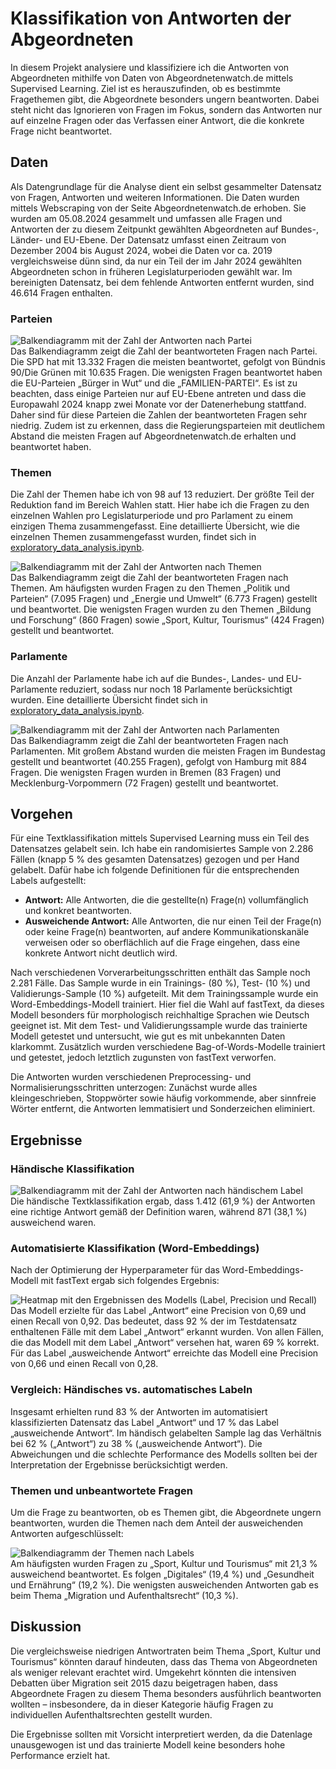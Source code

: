 # Klassifikation von Antworten der Abgeordneten

In diesem Projekt analysiere und klassifiziere ich die Antworten von Abgeordneten mithilfe von Daten von Abgeordnetenwatch.de mittels Supervised Learning. Ziel ist es herauszufinden, ob es bestimmte Fragethemen gibt, die Abgeordnete besonders ungern beantworten. Dabei steht nicht das Ignorieren von Fragen im Fokus, sondern das Antworten nur auf einzelne Fragen oder das Verfassen einer Antwort, die die konkrete Frage nicht beantwortet.

## Daten
Als Datengrundlage für die Analyse dient ein selbst gesammelter Datensatz von Fragen, Antworten und weiteren Informationen. Die Daten wurden mittels Webscraping von der Seite Abgeordnetenwatch.de erhoben. Sie wurden am 05.08.2024 gesammelt und umfassen alle Fragen und Antworten der zu diesem Zeitpunkt gewählten Abgeordneten auf Bundes-, Länder- und EU-Ebene. Der Datensatz umfasst einen Zeitraum von Dezember 2004 bis August 2024, wobei die Daten vor ca. 2019 vergleichsweise dünn sind, da nur ein Teil der im Jahr 2024 gewählten Abgeordneten schon in früheren Legislaturperioden gewählt war. Im bereinigten Datensatz, bei dem fehlende Antworten entfernt wurden, sind 46.614 Fragen enthalten.

### Parteien
![Balkendiagramm mit der Zahl der Antworten nach Partei](images/bar_party_count.png)  
Das Balkendiagramm zeigt die Zahl der beantworteten Fragen nach Partei. Die SPD hat mit 13.332 Fragen die meisten beantwortet, gefolgt von Bündnis 90/Die Grünen mit 10.635 Fragen. Die wenigsten Fragen beantwortet haben die EU-Parteien „Bürger in Wut“ und die „FAMILIEN-PARTEI“. Es ist zu beachten, dass einige Parteien nur auf EU-Ebene antreten und dass die Europawahl 2024 knapp zwei Monate vor der Datenerhebung stattfand. Daher sind für diese Parteien die Zahlen der beantworteten Fragen sehr niedrig. Zudem ist zu erkennen, dass die Regierungsparteien mit deutlichem Abstand die meisten Fragen auf Abgeordnetenwatch.de erhalten und beantwortet haben.

### Themen
Die Zahl der Themen habe ich von 98 auf 13 reduziert. Der größte Teil der Reduktion fand im Bereich Wahlen statt. Hier habe ich die Fragen zu den einzelnen Wahlen pro Legislaturperiode und pro Parlament zu einem einzigen Thema zusammengefasst. Eine detaillierte Übersicht, wie die einzelnen Themen zusammengefasst wurden, findet sich in [exploratory_data_analysis.ipynb](exploratory_data_analysis.ipynb).  

![Balkendiagramm mit der Zahl der Antworten nach Themen](images/bar_topic_count.png)  
Das Balkendiagramm zeigt die Zahl der beantworteten Fragen nach Themen. Am häufigsten wurden Fragen zu den Themen „Politik und Parteien“ (7.095 Fragen) und „Energie und Umwelt“ (6.773 Fragen) gestellt und beantwortet. Die wenigsten Fragen wurden zu den Themen „Bildung und Forschung“ (860 Fragen) sowie „Sport, Kultur, Tourismus“ (424 Fragen) gestellt und beantwortet.

### Parlamente
Die Anzahl der Parlamente habe ich auf die Bundes-, Landes- und EU-Parlamente reduziert, sodass nur noch 18 Parlamente berücksichtigt wurden. Eine detaillierte Übersicht findet sich in [exploratory_data_analysis.ipynb](exploratory_data_analysis.ipynb).  

![Balkendiagramm mit der Zahl der Antworten nach Parlamenten](images/bar_parliament_count.png)  
Das Balkendiagramm zeigt die Zahl der beantworteten Fragen nach Parlamenten. Mit großem Abstand wurden die meisten Fragen im Bundestag gestellt und beantwortet (40.255 Fragen), gefolgt von Hamburg mit 884 Fragen. Die wenigsten Fragen wurden in Bremen (83 Fragen) und Mecklenburg-Vorpommern (72 Fragen) gestellt und beantwortet.

## Vorgehen
Für eine Textklassifikation mittels Supervised Learning muss ein Teil des Datensatzes gelabelt sein. Ich habe ein randomisiertes Sample von 2.286 Fällen (knapp 5 % des gesamten Datensatzes) gezogen und per Hand gelabelt. Dafür habe ich folgende Definitionen für die entsprechenden Labels aufgestellt:
- **Antwort:** Alle Antworten, die die gestellte(n) Frage(n) vollumfänglich und konkret beantworten.
- **Ausweichende Antwort:** Alle Antworten, die nur einen Teil der Frage(n) oder keine Frage(n) beantworten, auf andere Kommunikationskanäle verweisen oder so oberflächlich auf die Frage eingehen, dass eine konkrete Antwort nicht deutlich wird.

Nach verschiedenen Vorverarbeitungsschritten enthält das Sample noch 2.281 Fälle. Das Sample wurde in ein Trainings- (80 %), Test- (10 %) und Validierungs-Sample (10 %) aufgeteilt. Mit dem Trainingssample wurde ein Word-Embeddings-Modell trainiert. Hier fiel die Wahl auf fastText, da dieses Modell besonders für morphologisch reichhaltige Sprachen wie Deutsch geeignet ist. Mit dem Test- und Validierungssample wurde das trainierte Modell getestet und untersucht, wie gut es mit unbekannten Daten klarkommt. Zusätzlich wurden verschiedene Bag-of-Words-Modelle trainiert und getestet, jedoch letztlich zugunsten von fastText verworfen.

Die Antworten wurden verschiedenen Preprocessing- und Normalisierungsschritten unterzogen: Zunächst wurde alles kleingeschrieben, Stoppwörter sowie häufig vorkommende, aber sinnfreie Wörter entfernt, die Antworten lemmatisiert und Sonderzeichen eliminiert.

## Ergebnisse

### Händische Klassifikation
![Balkendiagramm mit der Zahl der Antworten nach händischem Label](images/bar_manual_label.png)  
Die händische Textklassifikation ergab, dass 1.412 (61,9 %) der Antworten eine richtige Antwort gemäß der Definition waren, während 871 (38,1 %) ausweichend waren.

### Automatisierte Klassifikation (Word-Embeddings)
Nach der Optimierung der Hyperparameter für das Word-Embeddings-Modell mit fastText ergab sich folgendes Ergebnis:  

![Heatmap mit den Ergebnissen des Modells (Label, Precision und Recall)](images/confusion_matrix_fasttext_results.png)  
Das Modell erzielte für das Label „Antwort“ eine Precision von 0,69 und einen Recall von 0,92. Das bedeutet, dass 92 % der im Testdatensatz enthaltenen Fälle mit dem Label „Antwort“ erkannt wurden. Von allen Fällen, die das Modell mit dem Label „Antwort“ versehen hat, waren 69 % korrekt. Für das Label „ausweichende Antwort“ erreichte das Modell eine Precision von 0,66 und einen Recall von 0,28.

### Vergleich: Händisches vs. automatisches Labeln
Insgesamt erhielten rund 83 % der Antworten im automatisiert klassifizierten Datensatz das Label „Antwort“ und 17 % das Label „ausweichende Antwort“. Im händisch gelabelten Sample lag das Verhältnis bei 62 % („Antwort“) zu 38 % („ausweichende Antwort“). Die Abweichungen und die schlechte Performance des Modells sollten bei der Interpretation der Ergebnisse berücksichtigt werden.

### Themen und unbeantwortete Fragen
Um die Frage zu beantworten, ob es Themen gibt, die Abgeordnete ungern beantworten, wurden die Themen nach dem Anteil der ausweichenden Antworten aufgeschlüsselt:  

![Balkendiagramm der Themen nach Labels](images/bar_proportion_evasive_answer.png)  
Am häufigsten wurden Fragen zu „Sport, Kultur und Tourismus“ mit 21,3 % ausweichend beantwortet. Es folgen „Digitales“ (19,4 %) und „Gesundheit und Ernährung“ (19,2 %). Die wenigsten ausweichenden Antworten gab es beim Thema „Migration und Aufenthaltsrecht“ (10,3 %).

## Diskussion
Die vergleichsweise niedrigen Antwortraten beim Thema „Sport, Kultur und Tourismus“ könnten darauf hindeuten, dass das Thema von Abgeordneten als weniger relevant erachtet wird. Umgekehrt könnten die intensiven Debatten über Migration seit 2015 dazu beigetragen haben, dass Abgeordnete Fragen zu diesem Thema besonders ausführlich beantworten wollten – insbesondere, da in dieser Kategorie häufig Fragen zu individuellen Aufenthaltsrechten gestellt wurden.

Die Ergebnisse sollten mit Vorsicht interpretiert werden, da die Datenlage unausgewogen ist und das trainierte Modell keine besonders hohe Performance erzielt hat.
